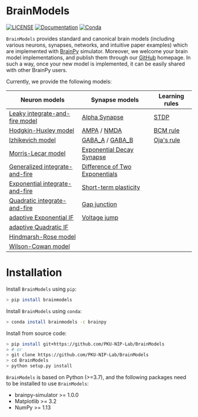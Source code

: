 # BrainModels

[![LICENSE](https://anaconda.org/brainpy/brainpy/badges/license.svg)](https://github.com/PKU-NIP-Lab/BrainPy-Models)    [![Documentation](https://readthedocs.org/projects/brainpy/badge/?version=latest)](https://brainmodels.readthedocs.io/en/latest/)     [![Conda](https://anaconda.org/brainpy/bpmodels/badges/version.svg)](https://anaconda.org/brainpy/bpmodels) 



``BrainModels`` provides standard and canonical brain models (including various neurons, synapses, networks, and intuitive paper examples) which are implemented with [BrainPy](https://brainpy.readthedocs.io/) simulator. Moreover, we welcome your brain model implementations, and publish them
through our [GitHub](https://github.com/PKU-NIP-Lab/BrainModels) homepage. In such a way, once your new model is implemented, it can be easily shared with other BrainPy users.

Currently, we provide the following models:


| Neuron models                                                | Synapse models                                               | Learning rules                                               |
| ------------------------------------------------------------ | ------------------------------------------------------------ | ------------------------------------------------------------ |
| [Leaky integrate-and-fire model](https://brainmodels.readthedocs.io/en/latest/apis/_autosummary/brainmodels.tensor_backend.neurons.LIF.html) | [Alpha Synapse](https://brainmodels.readthedocs.io/en/latest/apis/_autosummary/brainmodels.tensor_backend.synapses.Alpha.html) | [STDP](https://brainmodels.readthedocs.io/en/latest/apis/_autosummary/brainmodels.tensor_backend.learning_rules.STDP1.html) |
| [Hodgkin-Huxley model](https://brainmodels.readthedocs.io/en/latest/apis/_autosummary/brainmodels.tensor_backend.neurons.HH.html) | [AMPA](https://brainmodels.readthedocs.io/en/latest/apis/_autosummary/brainmodels.tensor_backend.synapses.AMPA1.html) / [NMDA](https://brainmodels.readthedocs.io/en/latest/apis/_autosummary/brainmodels.tensor_backend.synapses.NMDA.html) | [BCM rule](https://brainmodels.readthedocs.io/en/latest/apis/_autosummary/brainmodels.tensor_backend.learning_rules.BCM.html) |
| [Izhikevich model](https://brainmodels.readthedocs.io/en/latest/apis/_autosummary/brainmodels.tensor_backend.neurons.Izhikevich.html) | [GABA_A](https://brainmodels.readthedocs.io/en/latest/apis/_autosummary/brainmodels.tensor_backend.synapses.GABAa1.html) / [GABA_B](https://brainmodels.readthedocs.io/en/latest/apis/_autosummary/brainmodels.tensor_backend.synapses.GABAb1.html) | [Oja\'s rule](https://brainmodels.readthedocs.io/en/latest/apis/_autosummary/brainmodels.tensor_backend.learning_rules.Oja.html) |
| [Morris-Lecar model](https://brainmodels.readthedocs.io/en/latest/apis/_autosummary/brainmodels.tensor_backend.neurons.MorrisLecar.html) | [Exponential Decay Synapse](https://brainmodels.readthedocs.io/en/latest/apis/_autosummary/brainmodels.tensor_backend.synapses.Exponential.html) |                                                              |
| [Generalized integrate-and-fire](https://brainmodels.readthedocs.io/en/latest/apis/_autosummary/brainmodels.tensor_backend.neurons.GeneralizedIF.html) | [Difference of Two Exponentials](https://brainmodels.readthedocs.io/en/latest/apis/_autosummary/brainmodels.tensor_backend.synapses.Two_exponentials.html) |                                                              |
| [Exponential integrate-and-fire](https://brainmodels.readthedocs.io/en/latest/apis/_autosummary/brainmodels.tensor_backend.neurons.ExpIF.html) | [Short-term plasticity](https://brainmodels.readthedocs.io/en/latest/apis/_autosummary/brainmodels.tensor_backend.synapses.STP.html) |                                                              |
| [Quadratic integrate-and-fire](https://brainmodels.readthedocs.io/en/latest/apis/_autosummary/brainmodels.tensor_backend.neurons.QuaIF.html) | [Gap junction](https://brainmodels.readthedocs.io/en/latest/apis/_autosummary/brainmodels.tensor_backend.synapses.Gap_junction.html) |                                                              |
| [adaptive Exponential IF](https://brainmodels.readthedocs.io/en/latest/apis/_autosummary/brainmodels.tensor_backend.neurons.AdExIF.html) | [Voltage jump](https://brainmodels.readthedocs.io/en/latest/apis/_autosummary/brainmodels.tensor_backend.synapses.Voltage_jump.html) |                                                              |
| [adaptive Quadratic IF](https://brainmodels.readthedocs.io/en/latest/apis/_autosummary/brainmodels.tensor_backend.neurons.AdQuaIF.html) |                                                              |                                                              |
| [Hindmarsh-Rose model](https://brainmodels.readthedocs.io/en/latest/apis/_autosummary/brainmodels.tensor_backend.neurons.HindmarshRose.html) |                                                              |                                                              |
| [Wilson-Cowan model](https://brainmodels.readthedocs.io/en/latest/apis/_autosummary/brainmodels.tensor_backend.neurons.WilsonCowan.html) |                                                              |                                                              |



# Installation

Install `BrainModels` using `pip`:

```bash
> pip install brainmodels
```

Install ``BrainModels`` using ``conda``:

```bash
> conda install brainmodels -c brainpy 
```

Install from source code:

```bash
> pip install git+https://github.com/PKU-NIP-Lab/BrainModels
> # or
> git clone https://github.com/PKU-NIP-Lab/BrainModels
> cd BrainModels
> python setup.py install
```

``BrainModels`` is based on Python (>=3.7), and the following packages need to be installed to use `BrainModels`:

-   brainpy-simulator >= 1.0.0
-   Matplotlib >= 3.2
-   NumPy >= 1.13

